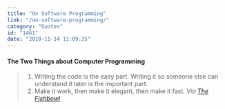 ```yaml
---
title: "On Software Programming"
link: "/on-software-programming/"
category: "Quotes"
id: "1461"
date: "2010-11-14 11:09:35"
---
```


#### The Two Things about Computer Programming

> 1. Writing the code is the easy part. Writing it so someone else can understand it later is the important part.
> 2. Make it work, then make it elegant, then make it fast. <cite>Via
>    [The Fishbowl](https://fishbowl.pastiche.org/2007/04/15/the_two_things_about_computer_programming/)</cite>
